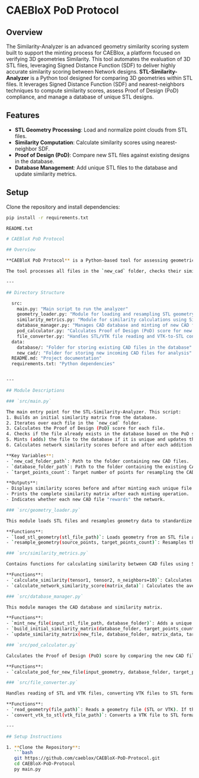 # CAEBloX PoD Protocol

## Overview
The Similarity-Analyzer is an advanced geometry similarity scoring system built to support the minting process for CAEBlox, a platform focused on verifying 3D geometries Similarity. This tool automates the evaluation of 3D STL files, leveraging Signed Distance Function (SDF) to deliver highly accurate similarity scoring between Network designs.
**STL-Similarity-Analyzer** is a Python tool designed for comparing 3D geometries within STL files. It leverages Signed Distance Function (SDF) and nearest-neighbors techniques to compute similarity scores, assess Proof of Design (PoD) compliance, and manage a database of unique STL designs.




## Features
- **STL Geometry Processing**: Load and normalize point clouds from STL files.
- **Similarity Computation**: Calculate similarity scores using nearest-neighbor SDF.
- **Proof of Design (PoD)**: Compare new STL files against existing designs in the database.
- **Database Management**: Add unique STL files to the database and update similarity metrics.

## Setup
Clone the repository and install dependencies:
```bash
pip install -r requirements.txt

README.txt

# CAEBloX PoD Protocol

## Overview

**CAEBloX PoD Protocol** is a Python-based tool for assessing geometric similarity between 3D CAD files, specifically in STL and VTK formats. The system uses Signed Distance Functions (SDF) with nearest-neighbor approaches to evaluate similarity between CAD files, supporting a Proof of Design (PoD) scoring system. This tool helps identify unique designs and prevents redundant CAD files from being added to the network.

The tool processes all files in the `new_cad` folder, checks their similarity to the existing CAD files in the `database`, and only adds unique files to the database.

---

## Directory Structure

  src:
    main.py: "Main script to run the analyzer"
    geometry_loader.py: "Module for loading and resampling STL geometry"
    similarity_metrics.py: "Module for similarity calculations using Signed Distance Function (SDF)"
    database_manager.py: "Manages CAD database and minting of new CAD files"
    pod_calculator.py: "Calculates Proof of Design (PoD) score for new CAD files"
    file_converter.py: "Handles STL/VTK file reading and VTK-to-STL conversion"
  data:
    database/: "Folder for storing existing CAD files in the database"
    new_cad/: "Folder for storing new incoming CAD files for analysis"
  README.md: "Project documentation"
  requirements.txt: "Python dependencies"


---

## Module Descriptions

### `src/main.py`

The main entry point for the STL-Similarity-Analyzer. This script:
1. Builds an initial similarity matrix from the database.
2. Iterates over each file in the `new_cad` folder.
3. Calculates the Proof of Design (PoD) score for each file.
4. Checks if the file already exists in the database based on the PoD score.
5. Mints (adds) the file to the database if it is unique and updates the similarity matrix.
6. Calculates network similarity scores before and after each addition.

**Key Variables**:
- `new_cad_folder_path`: Path to the folder containing new CAD files.
- `database_folder_path`: Path to the folder containing the existing CAD files (database).
- `target_points_count`: Target number of points for resampling the CAD geometries.

**Outputs**:
- Displays similarity scores before and after minting each unique file.
- Prints the complete similarity matrix after each minting operation.
- Indicates whether each new CAD file "rewards" the network.

### `src/geometry_loader.py`

This module loads STL files and resamples geometry data to standardize the number of points.

**Functions**:
- `load_stl_geometry(stl_file_path)`: Loads geometry from an STL file and returns it as a 3D point array.
- `resample_geometry(source_points, target_points_count)`: Resamples the point cloud to achieve a consistent point count for comparison.

### `src/similarity_metrics.py`

Contains functions for calculating similarity between CAD files using Signed Distance Functions (SDF) with nearest-neighbor methods.

**Functions**:
- `calculate_similarity(tensor1, tensor2, n_neighbors=10)`: Calculates similarity between two tensors. Returns `1.0` if they are identical (self-similarity).
- `calculate_network_similarity_score(matrix_data)`: Calculates the average similarity score across the entire network.

### `src/database_manager.py`

This module manages the CAD database and similarity matrix.

**Functions**:
- `mint_new_file(input_stl_file_path, database_folder)`: Adds a unique CAD file to the database by copying it to the database folder.
- `build_initial_similarity_matrix(database_folder, target_points_count)`: Builds the initial similarity matrix using all existing CAD files in the database.
- `update_similarity_matrix(new_file, database_folder, matrix_data, target_points_count)`: Updates the similarity matrix after minting a new file, adding new rows and columns for the file.

### `src/pod_calculator.py`

Calculates the Proof of Design (PoD) score by comparing the new CAD file against existing designs in the database.

**Functions**:
- `calculate_pod_for_new_file(input_geometry, database_folder, target_points_count)`: Computes the PoD score for a new CAD file. If the score is greater than or equal to `0.99`, the file is considered redundant.

### `src/file_converter.py`

Handles reading of STL and VTK files, converting VTK files to STL format if needed.

**Functions**:
- `read_geometry(file_path)`: Reads a geometry file (STL or VTK). If the file is in VTK format, it converts it to STL and returns the STL geometry.
- `convert_vtk_to_stl(vtk_file_path)`: Converts a VTK file to STL format.

---

## Setup Instructions

1. **Clone the Repository**:
   ```bash
   git https://github.com/caeblox/CAEBloX-PoD-Protocol.git
   cd CAEBloX-PoD-Protocol
   py main.py
